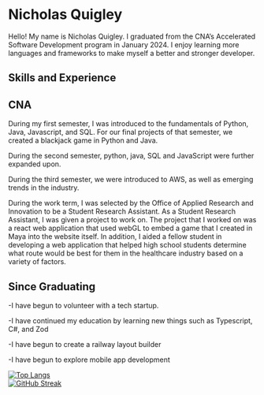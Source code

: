 <h1>Nicholas Quigley</h1>

Hello! My name is Nicholas Quigley. I graduated from the CNA’s Accelerated Software Development program in January 2024. I enjoy learning more languages and frameworks to make myself a better and stronger developer.

<h2>Skills and Experience</h2>

<h2>CNA</h2>

During my first semester, I was introduced to the fundamentals of Python, Java, Javascript, and SQL. For our final projects of that semester, we created a blackjack game in Python and Java.

During the second semester, python, java, SQL and JavaScript were further expanded upon.

During the third semester, we were introduced to AWS, as well as emerging trends in the industry.

During the work term, I was selected by the Office of Applied Research and Innovation to be a Student Research Assistant. As a Student Research Assistant, I was given a project to work on. The project that I worked on was a react web application that used webGL to embed a game that I created in Maya into the website itself. In addition, I aided a fellow student in developing a web application that helped high school students determine what route would be best for them in the healthcare industry based on a variety of factors.

<h2>Since Graduating</h2>

-I have begun to volunteer with a tech startup.

-I have continued my education by learning new things such as Typescript, C#, and Zod

-I have begun to create a railway layout builder

-I have begun to explore mobile app development

[![Top Langs](https://github-readme-stats.vercel.app/api/top-langs/?username=Dynamo700&layout=compact&theme=vision-friendly-dark)](https://github.com/anuraghazra/github-readme-stats)
<br>
[![GitHub Streak](https://github-readme-streak-stats.herokuapp.com?user=Dynamo700&theme=dark&border_radius=15&date_format=M%20j%5B%2C%20Y%5D&mode=weekly)](https://git.io/streak-stats)


<!--
**Dynamo700/Dynamo700** is a ✨ _special_ ✨ repository because its `README.md` (this file) appears on your GitHub profile.

Here are some ideas to get you started:

- 🔭 I’m currently working on ...
- 🌱 I’m currently learning ...
- 👯 I’m looking to collaborate on ...
- 🤔 I’m looking for help with ...
- 💬 Ask me about ...
- 📫 How to reach me: ...
- 😄 Pronouns: ...
- ⚡ Fun fact: ...
-->
